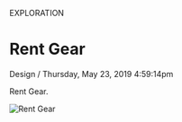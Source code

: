 <p class="type">EXPLORATION</p>

# Rent Gear

<p class="meta">Design  /  Thursday, May 23, 2019 4:59:14pm</p>

Rent Gear.

![Rent Gear](https://farooq-agent.web.app/assets/images/works/large/rent-gear.jpg)
